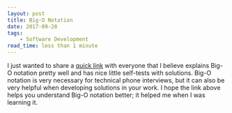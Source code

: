 ```yaml
---
layout: post
title: Big-O Notation
date: 2017-09-28
tags: 
    - Software Development
read_time: less than 1 minute
---
```


I just wanted to share a [quick link](http://pages.cs.wisc.edu/~vernon/cs367/notes/3.COMPLEXITY.html#youtry3) with everyone that I believe explains Big-O notation pretty well and has nice little self-tests with solutions. Big-O notation is very necessary for technical phone interviews, but it can also be very helpful when developing solutions in your work. I hope the link above helps you understand Big-O notation better; it helped me when I was learning it. 